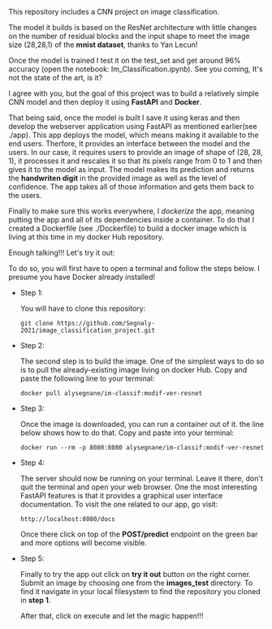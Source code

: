 This repository includes a CNN project on image classification.

The model it builds is based on the ResNet architecture with little changes 
on the number of residual blocks and the input shape to meet the image size (28,28,1) of the
**mnist dataset**, thanks to Yan Lecun!

Once the model is trained I test it on the test_set and get around 96% accuracy (open the notebook: Im_Classification.ipynb). 
See you coming, It's not the state of the art, is it? 

I agree with you, but the goal of this project was to build a relatively simple CNN model and then deploy it using **FastAPI** and **Docker**.

That being said, once the model is built I save it using keras and then develop the webserver application using FastAPI as mentioned earlier(see ./app).
This app deploys the model, which means making it available to the end users. Therfore, It provides an interface between the model and the users. 
In our case, it requires users to provide an image of shape of (28, 28, 1), it processes it and rescales it so that its pixels range from
0 to 1 and then gives it to the model as input. The model makes its prediction and returns the **handwriten digit** in the provided image 
as well as the level of confidence. The app takes all of those information and gets them back to the users.

Finally to make sure this works everywhere, I *dockerize* the app, meaning putting the app and all of its dependencies inside a container.
To do that I created a Dockerfile (see ./Dockerfile) to build a docker image which is living at this time in my docker Hub repository.

Enough talking!!! Let's try it out:

To do so, you will first have to open a terminal and follow the steps below. I presume you have Docker already installed! 

- Step 1:

    You will have to clone this repository:

      git clone https://github.com/Segnaly-2021/image_classification_project.git
- Step 2:
  
    The second step is to build the image. One of the simplest ways to do so is to pull the already-existing image living on docker Hub.
    Copy and paste the following line to your terminal:

      docker pull alysegnane/im-classif:modif-ver-resnet
- Step 3:

    Once the image is downloaded, you can run a container out of it. the line below shows how to do that. Copy and paste into your terminal:
  
      docker run --rm -p 8080:8080 alysegnane/im-classif:modif-ver-resnet

- Step 4:

    The server should now be running on your terminal. Leave it there, don't quit the terminal and open your web browser.
    One the most interesting FastAPI features is that it provides a graphical user interface documentation. To visit the one related to our app,
    go visit:
  
      http://localhost:8080/docs

    Once there click on top of the **POST/predict** endpoint on the green bar and more options will become visible.

- Step 5:

    Finally to try  the app out click on **try it out** button on the right corner.
    Submit an image by choosing one from the **images_test** directory. To find it navigate in your local filesystem to find the repository you cloned in **step 1**.
    
    After that, click on execute and let the magic happen!!! 
      
 
